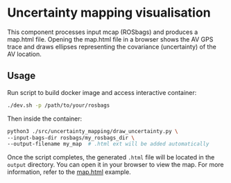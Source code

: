 # Uncertainty mapping visualisation

This component processes input mcap (ROSbags) and produces a map.html file.
Opening the map.html file in a browser shows the AV GPS trace and draws ellipses
representing the covariance (uncertainty) of the AV location.

## Usage
Run script to build docker image and access interactive container:

```bash
./dev.sh -p /path/to/your/rosbags
```

Then inside the container:

``` bash
python3 ./src/uncertainty_mapping/draw_uncertainty.py \
--input-bags-dir rosbags/my_rosbags_dir \
--output-filename my_map  # .html ext will be added automatically
```

Once the script completes, the generated `.html` file will be located in the `output` directory. You can open it in your browser to view the map. For more information, refer to the [map.html](../data/map.html) example.
